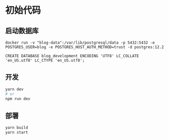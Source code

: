 # 初始代码

## 启动数据库

```
docker run -v "blog-data":/var/lib/postgresql/data -p 5432:5432 -e POSTGRES_USER=blog -e POSTGRES_HOST_AUTH_METHOD=trust -d postgres:12.2

CREATE DATABASE blog_development ENCODING 'UTF8' LC_COLLATE 'en_US.utf8' LC_CTYPE 'en_US.utf8';

```

## 开发

```bash
yarn dev
# or
npm run dev
```

## 部署

```bash 
yarn build
yarn start
```

